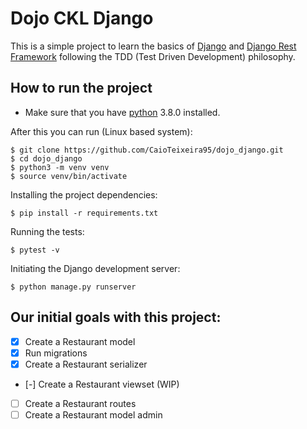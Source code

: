 # Dojo CKL Django

This is a simple project to learn the basics of [Django](https://www.djangoproject.com/) and [Django Rest Framework](https://www.django-rest-framework.org/) following the TDD (Test Driven Development) philosophy.

## How to run the project

- Make sure that you have [python](https://www.python.org/) 3.8.0 installed.

After this you can run (Linux based system):

```shell
$ git clone https://github.com/CaioTeixeira95/dojo_django.git
$ cd dojo_django
$ python3 -m venv venv
$ source venv/bin/activate
```

Installing the project dependencies:

```shell
$ pip install -r requirements.txt
```

Running the tests:

```shell
$ pytest -v
```

Initiating the Django development server:

```shell
$ python manage.py runserver
```

## Our initial goals with this project:

- [x] Create a Restaurant model
- [x] Run migrations
- [x] Create a Restaurant serializer
- [-] Create a Restaurant viewset (WIP)
- [ ] Create a Restaurant routes
- [ ] Create a Restaurant model admin
